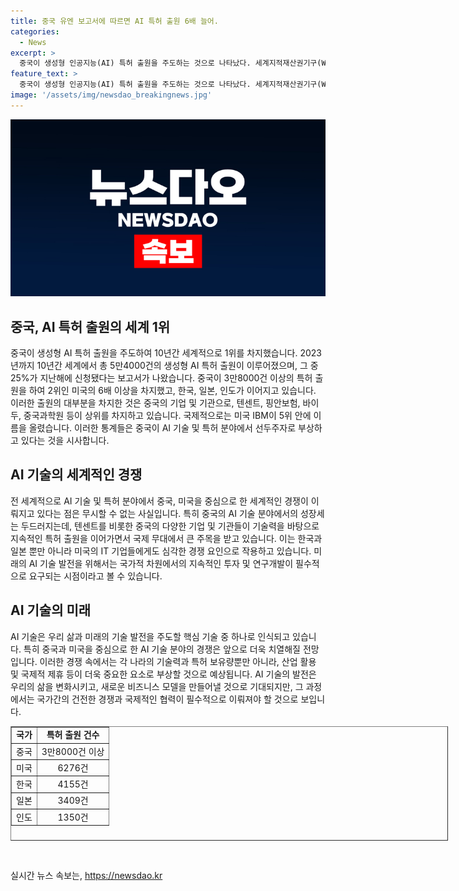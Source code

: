 ```yaml
---
title: 중국 유엔 보고서에 따르면 AI 특허 출원 6배 늘어.
categories:
  - News
excerpt: >
  중국이 생성형 인공지능(AI) 특허 출원을 주도하는 것으로 나타났다. 세계지적재산권기구(WIPO)는 10년간 5만4000건의 생성형 AI 특허 출원 중 25%가 지난해에 이뤄진 것으로 밝혔고, 3만8000건 이상이 중국에서 신청됐다. 중국은 이 분야 최다 출원자로 이끌며 중국 기업과 기관이 상위권을 차지했고, 텐센트가 1위를 차지했다. 미국의 IBM은 5위에 올랐으며, 한국 삼성전자도 상위권에 이름을 올렸다. AI 기술 분야에서 중국의 선도적인 역할이 부각되고 있는 상황이다.
feature_text: >
  중국이 생성형 인공지능(AI) 특허 출원을 주도하는 것으로 나타났다. 세계지적재산권기구(WIPO)는 10년간 5만4000건의 생성형 AI 특허 출원 중 25%가 지난해에 이뤄진 것으로 밝혔고, 3만8000건 이상이 중국에서 신청됐다. 중국은 이 분야 최다 출원자로 이끌며 중국 기업과 기관이 상위권을 차지했고, 텐센트가 1위를 차지했다. 미국의 IBM은 5위에 올랐으며, 한국 삼성전자도 상위권에 이름을 올렸다. AI 기술 분야에서 중국의 선도적인 역할이 부각되고 있는 상황이다.
image: '/assets/img/newsdao_breakingnews.jpg'
---
```


<p><img src="/assets/img/newsdao_breakingnews.jpg" alt="bookingtag 속보" /></p>

<h2 data-ke-size="size26">중국, AI 특허 출원의 세계 1위</h2>

<p data-ke-size="size16">중국이 생성형 AI 특허 출원을 주도하여 10년간 세계적으로 1위를 차지했습니다. 2023년까지 10년간 세계에서 총 5만4000건의 생성형 AI 특허 출원이 이루어졌으며, 그 중 25%가 지난해에 신청됐다는 보고서가 나왔습니다. 중국이 3만8000건 이상의 특허 출원을 하여 2위인 미국의 6배 이상을 차지했고, 한국, 일본, 인도가 이어지고 있습니다. 이러한 출원의 대부분을 차지한 것은 중국의 기업 및 기관으로, 텐센트, 핑안보험, 바이두, 중국과학원 등이 상위를 차지하고 있습니다. 국제적으로는 미국 IBM이 5위 안에 이름을 올렸습니다. 이러한 통계들은 중국이 AI 기술 및 특허 분야에서 선두주자로 부상하고 있다는 것을 시사합니다.</p>

<h2 data-ke-size="size26">AI 기술의 세계적인 경쟁</h2>

<p data-ke-size="size16">전 세계적으로 AI 기술 및 특허 분야에서 중국, 미국을 중심으로 한 세계적인 경쟁이 이뤄지고 있다는 점은 무시할 수 없는 사실입니다. 특히 중국의 AI 기술 분야에서의 성장세는 두드러지는데, 텐센트를 비롯한 중국의 다양한 기업 및 기관들이 기술력을 바탕으로 지속적인 특허 출원을 이어가면서 국제 무대에서 큰 주목을 받고 있습니다. 이는 한국과 일본 뿐만 아니라 미국의 IT 기업들에게도 심각한 경쟁 요인으로 작용하고 있습니다. 미래의 AI 기술 발전을 위해서는 국가적 차원에서의 지속적인 투자 및 연구개발이 필수적으로 요구되는 시점이라고 볼 수 있습니다.</p>

<h2 data-ke-size="size26">AI 기술의 미래</h2>

<p data-ke-size="size16">AI 기술은 우리 삶과 미래의 기술 발전을 주도할 핵심 기술 중 하나로 인식되고 있습니다. 특히 중국과 미국을 중심으로 한 AI 기술 분야의 경쟁은 앞으로 더욱 치열해질 전망입니다. 이러한 경쟁 속에서는 각 나라의 기술력과 특허 보유량뿐만 아니라, 산업 활용 및 국제적 제휴 등이 더욱 중요한 요소로 부상할 것으로 예상됩니다. AI 기술의 발전은 우리의 삶을 변화시키고, 새로운 비즈니스 모델을 만들어낼 것으로 기대되지만, 그 과정에서는 국가간의 건전한 경쟁과 국제적인 협력이 필수적으로 이뤄져야 할 것으로 보입니다.</p>

<table style="width: 700px; height: 183px;" border="1">
<tbody>
<tr>
<td style="text-align: center; height: 17px;"><b>국가</b></td>
<td style="text-align: center; height: 17px;"><b>특허 출원 건수</b></td>
</tr>
<tr>
<td style="text-align: center; height: 17px;">중국</td>
<td style="text-align: center; height: 17px;">3만8000건 이상</td>
</tr>
<tr>
<td style="text-align: center; height: 17px;">미국</td>
<td style="text-align: center; height: 17px;">6276건</td>
</tr>
<tr>
<td style="text-align: center; height: 17px;">한국</td>
<td style="text-align: center; height: 17px;">4155건</td>
</tr>
<tr>
<td style="text-align: center; height: 17px;">일본</td>
<td style="text-align: center; height: 17px;">3409건</td>
</tr>
<tr>
<td style="text-align: center; height: 17px;">인도</td>
<td style="text-align: center; height: 17px;">1350건</td>
</tr>
</tbody>
</table>

<p data-ke-size="size16">&nbsp;</p>
실시간 뉴스 속보는, <a href="https://newsdao.kr" rel="dofollow">https://newsdao.kr</a>


